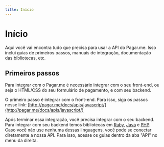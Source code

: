 ```yaml
---
title: Início
---
```


# Início

Aqui você vai encontra tudo que precisa para usar a API do Pagar.me. Isso inclui guias de primeiros passos, manuais de integração, documentação das bibliotecas, etc.

## Primeiros passos

Para integrar com o Pagar.me é necessário integrar com o seu front-end, ou seja o HTML/CSS do seu formulário de pagamento, e com seu backend.

O primeiro passo é integrar com o front-end. Para isso, siga os passos nesse link: [http://pagar.me/docs/apis/javascript/](http://pagar.me/docs/apis/javascript/)

Após terminar essa integração, você precisa integrar com o seu backend. Para integrar com seu backend temos bibliotecas em [Ruby](http://pagar.me/docs/apis/ruby/), [Java](http://pagar.me/docs/java/) e [PHP](http://pagar.me/apis/php/). Caso você não use nenhuma dessas linguagens, você pode se conectar diretamente a nossa API. Para isso, acesse os guias dentro da aba "API" no menu da direita.


